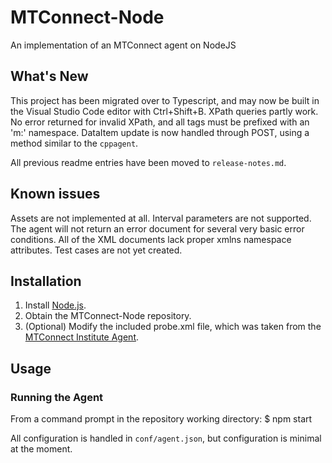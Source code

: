 # MTConnect-Node

An implementation of an MTConnect agent on NodeJS

## What's New

This project has been migrated over to Typescript, and may now be built in the Visual Studio Code editor with Ctrl+Shift+B.
XPath queries partly work. No error returned for invalid XPath, and all tags must be prefixed with an 'm:' namespace.
DataItem update is now handled through POST, using a method similar to the `cppagent`.

All previous readme entries have been moved to `release-notes.md`.

## Known issues

Assets are not implemented at all.
Interval parameters are not supported.
The agent will not return an error document for several very basic error conditions.
All of the XML documents lack proper xmlns namespace attributes.
Test cases are not yet created.

## Installation

1. Install [Node.js](http://nodejs.org).
2. Obtain the MTConnect-Node repository.
3. (Optional) Modify the included probe.xml file, which was taken from the [MTConnect Institute Agent](http://agent.mtconnect.org).

## Usage

### Running the Agent

From a command prompt in the repository working directory:
$ npm start

All configuration is handled in `conf/agent.json`, but configuration is minimal at the moment.